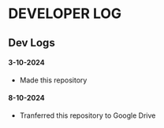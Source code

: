 # DEVELOPER LOG
## Dev Logs

#### 3-10-2024
- Made this repository
#### 8-10-2024
- Tranferred this repository to Google Drive
